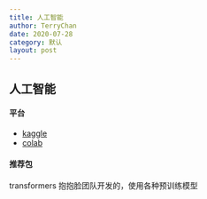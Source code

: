 ```yaml
---
title: 人工智能
author: TerryChan
date: 2020-07-28
category: 默认
layout: post
---
```


## 人工智能

#### 平台

- [kaggle](https://www.kaggle.com/)
- [colab](https://colab.research.google.com/)

#### 推荐包

transformers
抱抱脸团队开发的，使用各种预训练模型
